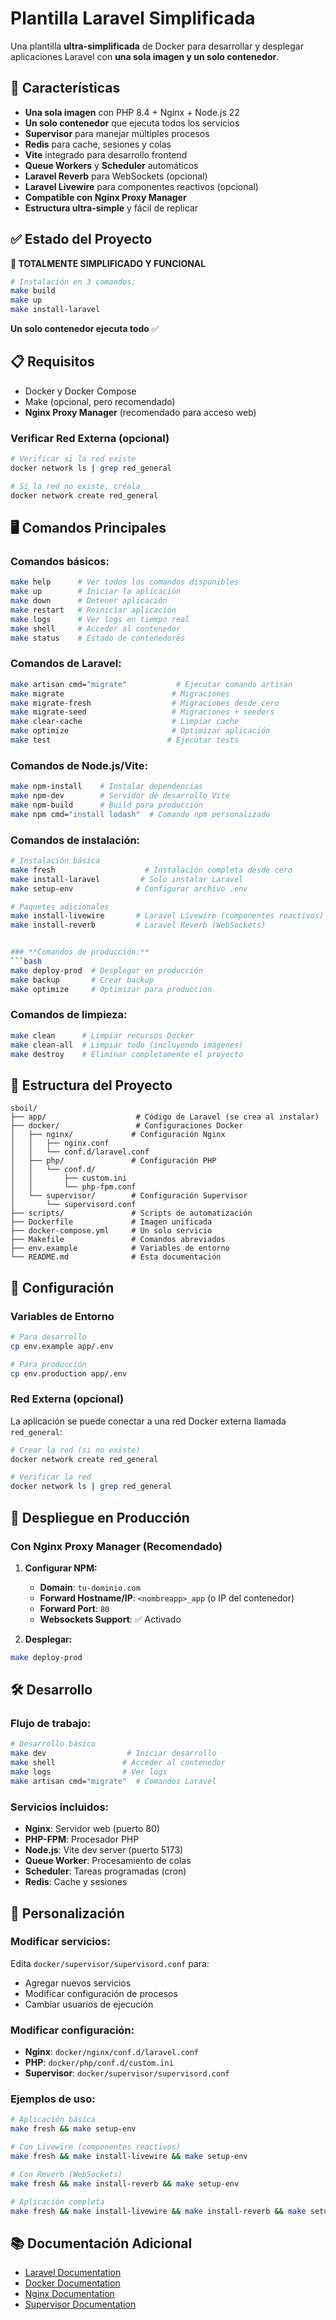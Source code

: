 # Plantilla Laravel Simplificada

Una plantilla **ultra-simplificada** de Docker para desarrollar y desplegar aplicaciones Laravel con **una sola imagen y un solo contenedor**.

## 🚀 Características

- **Una sola imagen** con PHP 8.4 + Nginx + Node.js 22
- **Un solo contenedor** que ejecuta todos los servicios
- **Supervisor** para manejar múltiples procesos
- **Redis** para cache, sesiones y colas
- **Vite** integrado para desarrollo frontend
- **Queue Workers** y **Scheduler** automáticos
- **Laravel Reverb** para WebSockets (opcional)
- **Laravel Livewire** para componentes reactivos (opcional)
- **Compatible con Nginx Proxy Manager**
- **Estructura ultra-simple** y fácil de replicar

## ✅ Estado del Proyecto

**🎯 TOTALMENTE SIMPLIFICADO Y FUNCIONAL**

```bash
# Instalación en 3 comandos:
make build
make up  
make install-laravel
```

**Un solo contenedor ejecuta todo** ✅

## 📋 Requisitos

- Docker y Docker Compose
- Make (opcional, pero recomendado)
- **Nginx Proxy Manager** (recomendado para acceso web)

### Verificar Red Externa (opcional)

```bash
# Verificar si la red existe
docker network ls | grep red_general

# Si la red no existe, créala
docker network create red_general
```

## 🖥️ Comandos Principales

### **Comandos básicos:**

```bash
make help      # Ver todos los comandos disponibles
make up        # Iniciar la aplicación
make down      # Detener aplicación
make restart   # Reiniciar aplicación
make logs      # Ver logs en tiempo real
make shell     # Acceder al contenedor
make status    # Estado de contenedores
```

### **Comandos de Laravel:**

```bash
make artisan cmd="migrate"           # Ejecutar comando artisan
make migrate                        # Migraciones
make migrate-fresh                  # Migraciones desde cero
make migrate-seed                   # Migraciones + seeders
make clear-cache                    # Limpiar cache
make optimize                       # Optimizar aplicación
make test                          # Ejecutar tests
```

### **Comandos de Node.js/Vite:**

```bash
make npm-install    # Instalar dependencias
make npm-dev        # Servidor de desarrollo Vite
make npm-build      # Build para producción
make npm cmd="install lodash"  # Comando npm personalizado
```

### **Comandos de instalación:**

```bash
# Instalación básica
make fresh                    # Instalación completa desde cero
make install-laravel         # Solo instalar Laravel
make setup-env              # Configurar archivo .env

# Paquetes adicionales
make install-livewire       # Laravel Livewire (componentes reactivos)
make install-reverb         # Laravel Reverb (WebSockets)


### **Comandos de producción:**
```bash
make deploy-prod  # Desplegar en producción
make backup       # Crear backup
make optimize     # Optimizar para producción
```

### **Comandos de limpieza:**

```bash
make clean      # Limpiar recursos Docker
make clean-all  # Limpiar todo (incluyendo imágenes)
make destroy    # Eliminar completamente el proyecto
```

## 📁 Estructura del Proyecto

```
sboil/
├── app/                    # Código de Laravel (se crea al instalar)
├── docker/                 # Configuraciones Docker
│   ├── nginx/             # Configuración Nginx
│   │   ├── nginx.conf
│   │   └── conf.d/laravel.conf
│   ├── php/               # Configuración PHP
│   │   └── conf.d/
│   │       ├── custom.ini
│   │       └── php-fpm.conf
│   └── supervisor/        # Configuración Supervisor
│       └── supervisord.conf
├── scripts/               # Scripts de automatización
├── Dockerfile             # Imagen unificada
├── docker-compose.yml     # Un solo servicio
├── Makefile               # Comandos abreviados
├── env.example            # Variables de entorno
└── README.md              # Esta documentación
```

## 🔧 Configuración

### **Variables de Entorno**

```bash
# Para desarrollo
cp env.example app/.env

# Para producción
cp env.production app/.env
```

### **Red Externa (opcional)**

La aplicación se puede conectar a una red Docker externa llamada `red_general`:

```bash
# Crear la red (si no existe)
docker network create red_general

# Verificar la red
docker network ls | grep red_general
```

## 🚀 Despliegue en Producción

### **Con Nginx Proxy Manager (Recomendado)**

1. **Configurar NPM:**
   - **Domain**: `tu-dominio.com`
   - **Forward Hostname/IP**: `<nombreapp>_app` (o IP del contenedor)
   - **Forward Port**: `80`
   - **Websockets Support**: ✅ Activado

2. **Desplegar:**
```bash
make deploy-prod
```

## 🛠️ Desarrollo

### **Flujo de trabajo:**

```bash
# Desarrollo básico
make dev                  # Iniciar desarrollo
make shell               # Acceder al contenedor
make logs                # Ver logs
make artisan cmd="migrate"  # Comandos Laravel
```

### **Servicios incluidos:**

- **Nginx**: Servidor web (puerto 80)
- **PHP-FPM**: Procesador PHP
- **Node.js**: Vite dev server (puerto 5173)
- **Queue Worker**: Procesamiento de colas
- **Scheduler**: Tareas programadas (cron)
- **Redis**: Cache y sesiones

## 🔧 Personalización

### **Modificar servicios:**

Edita `docker/supervisor/supervisord.conf` para:
- Agregar nuevos servicios
- Modificar configuración de procesos
- Cambiar usuarios de ejecución

### **Modificar configuración:**

- **Nginx**: `docker/nginx/conf.d/laravel.conf`
- **PHP**: `docker/php/conf.d/custom.ini`
- **Supervisor**: `docker/supervisor/supervisord.conf`

### **Ejemplos de uso:**

```bash
# Aplicación básica
make fresh && make setup-env

# Con Livewire (componentes reactivos)
make fresh && make install-livewire && make setup-env

# Con Reverb (WebSockets)
make fresh && make install-reverb && make setup-env

# Aplicación completa
make fresh && make install-livewire && make install-reverb && make setup-env
```

## 📚 Documentación Adicional

- [Laravel Documentation](https://laravel.com/docs)
- [Docker Documentation](https://docs.docker.com/)
- [Nginx Documentation](https://nginx.org/en/docs/)
- [Supervisor Documentation](http://supervisord.org/)

